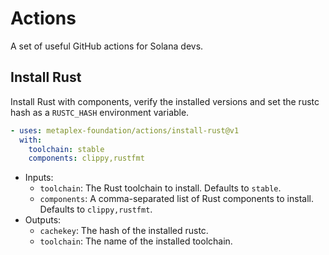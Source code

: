 # Actions

A set of useful GitHub actions for Solana devs.

## Install Rust

Install Rust with components, verify the installed versions and set the rustc hash as a `RUSTC_HASH` environment variable.

```yaml
- uses: metaplex-foundation/actions/install-rust@v1
  with:
    toolchain: stable
    components: clippy,rustfmt
```

- Inputs:
  - `toolchain`: The Rust toolchain to install. Defaults to `stable`.
  - `components`: A comma-separated list of Rust components to install. Defaults to `clippy,rustfmt`.
- Outputs:
  - `cachekey`: The hash of the installed rustc.
  - `toolchain`: The name of the installed toolchain.
